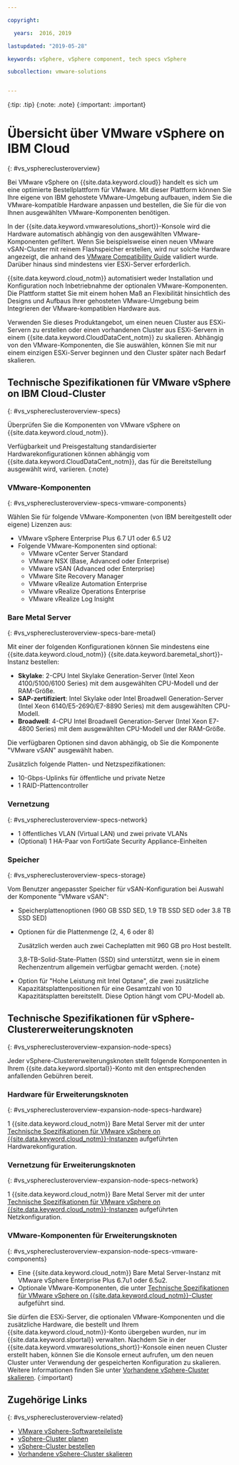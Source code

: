 ```yaml
---

copyright:

  years:  2016, 2019

lastupdated: "2019-05-28"

keywords: vSphere, vSphere component, tech specs vSphere

subcollection: vmware-solutions


---
```


{:tip: .tip}
{:note: .note}
{:important: .important}

# Übersicht über VMware vSphere on IBM Cloud
{: #vs_vsphereclusteroverview}

Bei VMware vSphere on {{site.data.keyword.cloud}} handelt es sich um eine optimierte Bestellplattform für VMware. Mit dieser Plattform können Sie Ihre eigene von IBM gehostete VMware-Umgebung aufbauen, indem Sie die VMware-kompatible Hardware anpassen und bestellen, die Sie für die von Ihnen ausgewählten VMware-Komponenten benötigen.

In der {{site.data.keyword.vmwaresolutions_short}}-Konsole wird die Hardware automatisch abhängig von den ausgewählten VMware-Komponenten gefiltert. Wenn Sie beispielsweise einen neuen VMware vSAN-Cluster mit reinem Flashspeicher erstellen, wird nur solche Hardware angezeigt, die anhand des [VMware Compatibility Guide](https://www.vmware.com/resources/compatibility/search.php) validiert wurde. Darüber hinaus sind mindestens vier ESXi-Server erforderlich.

{{site.data.keyword.cloud_notm}} automatisiert weder Installation und Konfiguration noch Inbetriebnahme der optionalen VMware-Komponenten. Die Plattform stattet Sie mit einem hohen Maß an Flexibilität hinsichtlich des Designs und Aufbaus Ihrer gehosteten VMware-Umgebung beim Integrieren der VMware-kompatiblen Hardware aus.

Verwenden Sie dieses Produktangebot, um einen neuen Cluster aus ESXi-Servern zu erstellen oder einen vorhandenen Cluster aus ESXi-Servern in einem {{site.data.keyword.CloudDataCent_notm}} zu skalieren. Abhängig von den VMware-Komponenten, die Sie auswählen, können Sie mit nur einem einzigen ESXi-Server beginnen und den Cluster später nach Bedarf skalieren.

## Technische Spezifikationen für VMware vSphere on IBM Cloud-Cluster
{: #vs_vsphereclusteroverview-specs}

Überprüfen Sie die Komponenten von VMware vSphere on {{site.data.keyword.cloud_notm}}.

Verfügbarkeit und Preisgestaltung standardisierter Hardwarekonfigurationen können abhängig vom {{site.data.keyword.CloudDataCent_notm}}, das für die Bereitstellung ausgewählt wird, variieren.
{:note}

### VMware-Komponenten
{: #vs_vsphereclusteroverview-specs-vmware-components}

Wählen Sie für folgende VMware-Komponenten (von IBM bereitgestellt oder eigene) Lizenzen aus:
* VMware vSphere Enterprise Plus 6.7 U1 oder 6.5 U2
* Folgende VMware-Komponenten sind optional:
   * VMware vCenter Server Standard
   * VMware NSX (Base, Advanced oder Enterprise)
   * VMware vSAN (Advanced oder Enterprise)
   * VMware Site Recovery Manager
   * VMware vRealize Automation Enterprise
   * VMware vRealize Operations Enterprise
   * VMware vRealize Log Insight

### Bare Metal Server
{: #vs_vsphereclusteroverview-specs-bare-metal}

Mit einer der folgenden Konfigurationen können Sie mindestens eine {{site.data.keyword.cloud_notm}} {{site.data.keyword.baremetal_short}}-Instanz bestellen:
* **Skylake**: 2-CPU Intel Skylake Generation-Server (Intel Xeon 4100/5100/6100 Series) mit dem ausgewählten CPU-Modell und der RAM-Größe.
* **SAP-zertifiziert**: Intel Skylake oder Intel Broadwell Generation-Server (Intel Xeon 6140/E5-2690/E7-8890 Series) mit dem ausgewählten CPU-Modell.
* **Broadwell**: 4-CPU Intel Broadwell Generation-Server (Intel Xeon E7-4800 Series) mit dem ausgewählten CPU-Modell und der RAM-Größe.

Die verfügbaren Optionen sind davon abhängig, ob Sie die Komponente "VMware vSAN" ausgewählt haben.

Zusätzlich folgende Platten- und Netzspezifikationen:
* 10-Gbps-Uplinks für öffentliche und private Netze
* 1 RAID-Plattencontroller

### Vernetzung
{: #vs_vsphereclusteroverview-specs-network}

* 1 öffentliches VLAN (Virtual LAN) und zwei private VLANs
* (Optional) 1 HA-Paar von FortiGate Security Appliance-Einheiten

### Speicher
{: #vs_vsphereclusteroverview-specs-storage}

Vom Benutzer angepasster Speicher für vSAN-Konfiguration bei Auswahl der Komponente "VMware vSAN":
* Speicherplattenoptionen (960 GB SSD SED, 1.9 TB SSD SED oder 3.8 TB SSD SED)
* Optionen für die Plattenmenge (2, 4, 6 oder 8)

  Zusätzlich werden auch zwei Cacheplatten mit 960 GB pro Host bestellt.

  3,8-TB-Solid-State-Platten (SSD) sind unterstützt, wenn sie in einem Rechenzentrum allgemein verfügbar gemacht werden.
  {:note}
* Option für "Hohe Leistung mit Intel Optane", die zwei zusätzliche Kapazitätsplattenpositionen für eine Gesamtzahl von 10 Kapazitätsplatten bereitstellt. Diese Option hängt vom CPU-Modell ab.

## Technische Spezifikationen für vSphere-Clustererweiterungsknoten
{: #vs_vsphereclusteroverview-expansion-node-specs}

Jeder vSphere-Clustererweiterungsknoten stellt folgende Komponenten in Ihrem {{site.data.keyword.slportal}}-Konto mit den entsprechenden anfallenden Gebühren bereit.

### Hardware für Erweiterungsknoten
{: #vs_vsphereclusteroverview-expansion-node-specs-hardware}

1 {{site.data.keyword.cloud_notm}} Bare Metal Server mit der unter [Technische Spezifikationen für VMware vSphere on {{site.data.keyword.cloud_notm}}-Instanzen](/docs/services/vmwaresolutions/vsphere?topic=vmware-solutions-vs_vsphereclusteroverview#specs) aufgeführten Hardwarekonfiguration.

### Vernetzung für Erweiterungsknoten
{: #vs_vsphereclusteroverview-expansion-node-specs-network}

1 {{site.data.keyword.cloud_notm}} Bare Metal Server mit der unter [Technische Spezifikationen für VMware vSphere on {{site.data.keyword.cloud_notm}}-Instanzen](/docs/services/vmwaresolutions/vsphere?topic=vmware-solutions-vs_vsphereclusteroverview#specs) aufgeführten Netzkonfiguration.

### VMware-Komponenten für Erweiterungsknoten
{: #vs_vsphereclusteroverview-expansion-node-specs-vmware-components}

* Eine {{site.data.keyword.cloud_notm}} Bare Metal Server-Instanz mit VMware vSphere Enterprise Plus 6.7u1 oder 6.5u2.  
* Optionale VMware-Komponenten, die unter [Technische Spezifikationen für VMware vSphere on {{site.data.keyword.cloud_notm}}-Cluster](/docs/services/vmwaresolutions/vsphere?topic=vmware-solutions-vs_vsphereclusteroverview#specs) aufgeführt sind.

Sie dürfen die ESXi-Server, die optionalen VMware-Komponenten und die zusätzliche Hardware, die bestellt und Ihrem {{site.data.keyword.cloud_notm}}-Konto übergeben wurden, nur im {{site.data.keyword.slportal}} verwalten. Nachdem Sie in der {{site.data.keyword.vmwaresolutions_short}}-Konsole einen neuen Cluster erstellt haben, können Sie die Konsole erneut aufrufen, um den neuen Cluster unter Verwendung der gespeicherten Konfiguration zu skalieren. Weitere Informationen finden Sie unter [Vorhandene vSphere-Cluster skalieren](/docs/services/vmwaresolutions/vsphere?topic=vmware-solutions-vs_scalingexistingclusters).
{:important}

## Zugehörige Links
{: #vs_vsphereclusteroverview-related}

* [VMware vSphere-Softwareteileliste](/docs/services/vmwaresolutions/vsphere?topic=vmware-solutions-vs_bom)
* [vSphere-Cluster planen](/docs/services/vmwaresolutions/vsphere?topic=vmware-solutions-vs_planning)
* [vSphere-Cluster bestellen](/docs/services/vmwaresolutions/vsphere?topic=vmware-solutions-vs_orderinginstances)
* [Vorhandene vSphere-Cluster skalieren](/docs/services/vmwaresolutions/vsphere?topic=vmware-solutions-vs_scalingexistingclusters)
